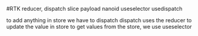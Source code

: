 #RTK
reducer,
dispatch
slice
payload
nanoid
useselector
usedispatch

to add anything in store we have to dispatch
dispatch uses the reducer to update the value in store
to get values from the store, we use useselector